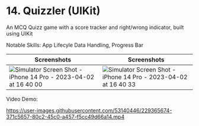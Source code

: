 # 14. Quizzler (UIKit)
An MCQ Quizz game with a score tracker and right/wrong indicator, built using UIKit

Notable Skills: App Lifecyle Data Handling, Progress Bar

| Screenshots | Screenshots |
| - | - |
| ![Simulator Screen Shot - iPhone 14 Pro - 2023-04-02 at 16 40 00](https://user-images.githubusercontent.com/53140446/229364911-57fdea6a-7bb6-41cd-9a45-11ba176365f4.png) | ![Simulator Screen Shot - iPhone 14 Pro - 2023-04-02 at 16 40 33](https://user-images.githubusercontent.com/53140446/229364918-1ff6dd54-b022-4bf0-b434-ba038c9f331f.png) |

Video Demo:

https://user-images.githubusercontent.com/53140446/229365674-371c5657-80c2-45c0-a457-f5cc49d66a14.mp4
